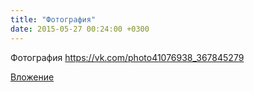 ```yaml
---
title: "Фотография"
date: 2015-05-27 00:24:00 +0300
---
```


Фотография
https://vk.com/photo41076938_367845279

[Вложение](https://vk.com/photo41076938_367845279)
